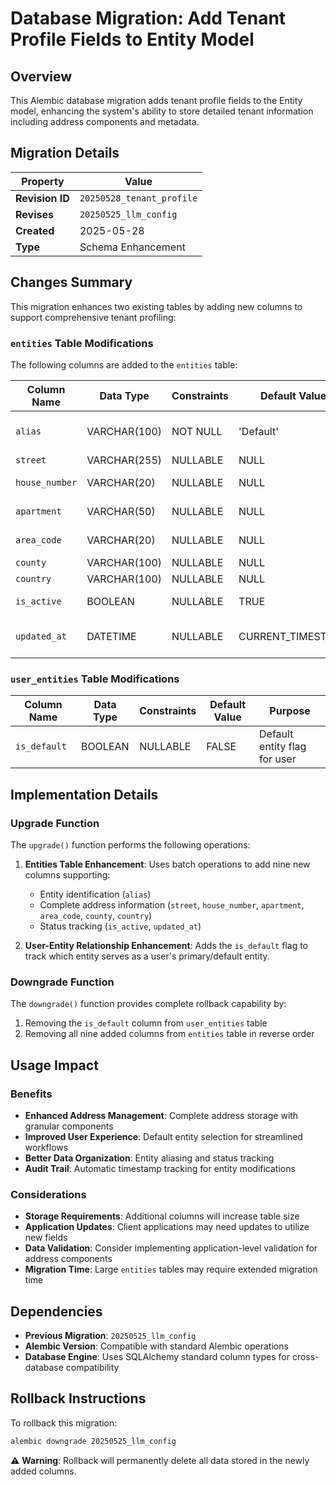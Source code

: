 <!--
This documentation was auto-generated by Claude on 2025-06-01T06-33-33.
Source file: ./src/backend/alembic/versions/20250528_add_tenant_profile_fields.py
-->

# Database Migration: Add Tenant Profile Fields to Entity Model

## Overview

This Alembic database migration adds tenant profile fields to the Entity model, enhancing the system's ability to store detailed tenant information including address components and metadata.

## Migration Details

| Property | Value |
|----------|-------|
| **Revision ID** | `20250528_tenant_profile` |
| **Revises** | `20250525_llm_config` |
| **Created** | 2025-05-28 |
| **Type** | Schema Enhancement |

## Changes Summary

This migration enhances two existing tables by adding new columns to support comprehensive tenant profiling:

### `entities` Table Modifications

The following columns are added to the `entities` table:

| Column Name | Data Type | Constraints | Default Value | Purpose |
|-------------|-----------|-------------|---------------|---------|
| `alias` | VARCHAR(100) | NOT NULL | 'Default' | Human-readable entity identifier |
| `street` | VARCHAR(255) | NULLABLE | NULL | Street address |
| `house_number` | VARCHAR(20) | NULLABLE | NULL | House/building number |
| `apartment` | VARCHAR(50) | NULLABLE | NULL | Apartment/unit number |
| `area_code` | VARCHAR(20) | NULLABLE | NULL | Postal/ZIP code |
| `county` | VARCHAR(100) | NULLABLE | NULL | County/region |
| `country` | VARCHAR(100) | NULLABLE | NULL | Country |
| `is_active` | BOOLEAN | NULLABLE | TRUE | Entity status flag |
| `updated_at` | DATETIME | NULLABLE | CURRENT_TIMESTAMP | Last modification timestamp |

### `user_entities` Table Modifications

| Column Name | Data Type | Constraints | Default Value | Purpose |
|-------------|-----------|-------------|---------------|---------|
| `is_default` | BOOLEAN | NULLABLE | FALSE | Default entity flag for user |

## Implementation Details

### Upgrade Function

The `upgrade()` function performs the following operations:

1. **Entities Table Enhancement**: Uses batch operations to add nine new columns supporting:
   - Entity identification (`alias`)
   - Complete address information (`street`, `house_number`, `apartment`, `area_code`, `county`, `country`)
   - Status tracking (`is_active`, `updated_at`)

2. **User-Entity Relationship Enhancement**: Adds the `is_default` flag to track which entity serves as a user's primary/default entity.

### Downgrade Function

The `downgrade()` function provides complete rollback capability by:

1. Removing the `is_default` column from `user_entities` table
2. Removing all nine added columns from `entities` table in reverse order

## Usage Impact

### Benefits

- **Enhanced Address Management**: Complete address storage with granular components
- **Improved User Experience**: Default entity selection for streamlined workflows  
- **Better Data Organization**: Entity aliasing and status tracking
- **Audit Trail**: Automatic timestamp tracking for entity modifications

### Considerations

- **Storage Requirements**: Additional columns will increase table size
- **Application Updates**: Client applications may need updates to utilize new fields
- **Data Validation**: Consider implementing application-level validation for address components
- **Migration Time**: Large `entities` tables may require extended migration time

## Dependencies

- **Previous Migration**: `20250525_llm_config`
- **Alembic Version**: Compatible with standard Alembic operations
- **Database Engine**: Uses SQLAlchemy standard column types for cross-database compatibility

## Rollback Instructions

To rollback this migration:

```bash
alembic downgrade 20250525_llm_config
```

⚠️ **Warning**: Rollback will permanently delete all data stored in the newly added columns.